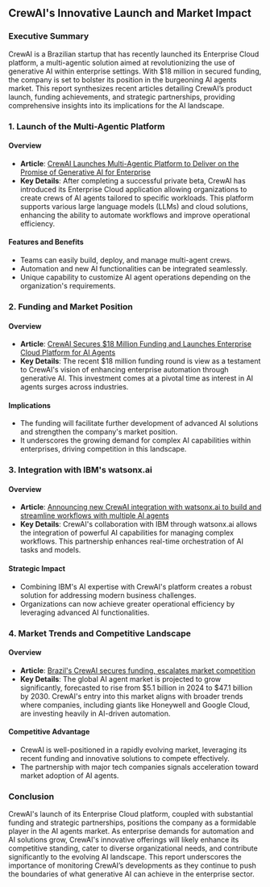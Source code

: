## CrewAI's Innovative Launch and Market Impact

### Executive Summary
CrewAI is a Brazilian startup that has recently launched its Enterprise Cloud platform, a multi-agentic solution aimed at revolutionizing the use of generative AI within enterprise settings. With $18 million in secured funding, the company is set to bolster its position in the burgeoning AI agents market. This report synthesizes recent articles detailing CrewAI’s product launch, funding achievements, and strategic partnerships, providing comprehensive insights into its implications for the AI landscape.

### 1. Launch of the Multi-Agentic Platform
#### Overview
- **Article**: [CrewAI Launches Multi-Agentic Platform to Deliver on the Promise of Generative AI for Enterprise](https://markets.businessinsider.com/news/stocks/crewai-launches-multi-agentic-platform-to-deliver-on-the-promise-of-generative-ai-for-enterprise-1033870246?op=1)
- **Key Details**: After completing a successful private beta, CrewAI has introduced its Enterprise Cloud application allowing organizations to create crews of AI agents tailored to specific workloads. This platform supports various large language models (LLMs) and cloud solutions, enhancing the ability to automate workflows and improve operational efficiency.

#### Features and Benefits
- Teams can easily build, deploy, and manage multi-agent crews.
- Automation and new AI functionalities can be integrated seamlessly.
- Unique capability to customize AI agent operations depending on the organization's requirements.

### 2. Funding and Market Position
#### Overview
- **Article**: [CrewAI Secures $18 Million Funding and Launches Enterprise Cloud Platform for AI Agents](https://analyticsindiamag.com/ai-news-updates/crewai-secures-18-million-funding-and-launches-enterprise-cloud-platform-for-ai-agents/)
- **Key Details**: The recent $18 million funding round is view as a testament to CrewAI's vision of enhancing enterprise automation through generative AI. This investment comes at a pivotal time as interest in AI agents surges across industries.

#### Implications
- The funding will facilitate further development of advanced AI solutions and strengthen the company's market position.
- It underscores the growing demand for complex AI capabilities within enterprises, driving competition in this landscape.

### 3. Integration with IBM's watsonx.ai
#### Overview
- **Article**: [Announcing new CrewAI integration with watsonx.ai to build and streamline workflows with multiple AI agents](https://www.ibm.com/new/announcements/announcing-new-crewai-integration-with-watsonx-ai-to-build-and-streamline-workflows-with-multiple-ai-agents)
- **Key Details**: CrewAI's collaboration with IBM through watsonx.ai allows the integration of powerful AI capabilities for managing complex workflows. This partnership enhances real-time orchestration of AI tasks and models.

#### Strategic Impact
- Combining IBM's AI expertise with CrewAI's platform creates a robust solution for addressing modern business challenges.
- Organizations can now achieve greater operational efficiency by leveraging advanced AI functionalities.

### 4. Market Trends and Competitive Landscape
#### Overview
- **Article**: [Brazil's CrewAI secures funding, escalates market competition](https://valorinternational.globo.com/business/news/2024/10/23/brazils-crewai-secures-funding-escalates-market-competition.ghtml)
- **Key Details**: The global AI agent market is projected to grow significantly, forecasted to rise from $5.1 billion in 2024 to $47.1 billion by 2030. CrewAI's entry into this market aligns with broader trends where companies, including giants like Honeywell and Google Cloud, are investing heavily in AI-driven automation.

#### Competitive Advantage
- CrewAI is well-positioned in a rapidly evolving market, leveraging its recent funding and innovative solutions to compete effectively.
- The partnership with major tech companies signals acceleration toward market adoption of AI agents.

### Conclusion
CrewAI's launch of its Enterprise Cloud platform, coupled with substantial funding and strategic partnerships, positions the company as a formidable player in the AI agents market. As enterprise demands for automation and AI solutions grow, CrewAI's innovative offerings will likely enhance its competitive standing, cater to diverse organizational needs, and contribute significantly to the evolving AI landscape. This report underscores the importance of monitoring CrewAI’s developments as they continue to push the boundaries of what generative AI can achieve in the enterprise sector.